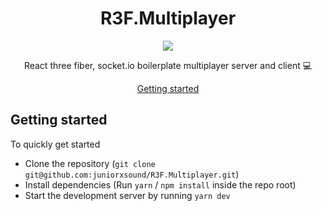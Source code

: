 <div align="center">
<h1>R3F.Multiplayer</h1>
<img src="https://i.imgur.com/VQsiKfI.gif" /><br/>
<p>React three fiber, socket.io boilerplate multiplayer server and client 💻</p>
<!-- <img src="https://github.com/juniorxsound/R3F.Multiplayer/workflows/CI/badge.svg" /><br/> -->
<a href="#getting-started">Getting started</a>
</div>

## Getting started
To quickly get started
- Clone the repository (`git clone git@github.com:juniorxsound/R3F.Multiplayer.git`)
- Install dependencies (Run `yarn` / `npm install` inside the repo root)
- Start the development server by running `yarn dev`

